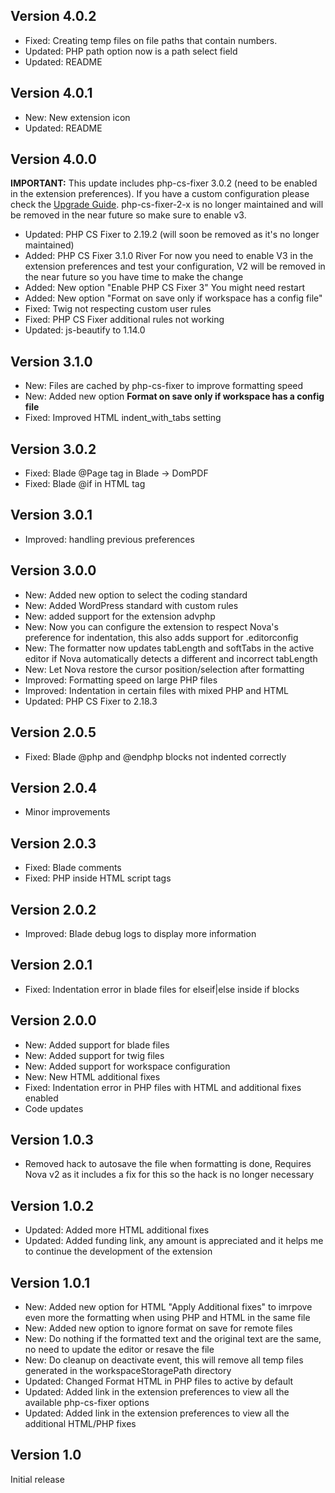 ## Version 4.0.2

- Fixed: Creating temp files on file paths that contain numbers.
- Updated: PHP path option now is a path select field
- Updated: README

## Version 4.0.1

- New: New extension icon
- Updated: README

## Version 4.0.0

**IMPORTANT:** This update includes php-cs-fixer 3.0.2 (need to be enabled in the extension preferences). If you have a custom configuration please check the [Upgrade Guide](https://github.com/FriendsOfPHP/PHP-CS-Fixer/blob/v3.0.0/UPGRADE-v3.md). php-cs-fixer-2-x is no longer maintained and will be removed in the near future so make sure to enable v3.

- Updated: PHP CS Fixer to 2.19.2 (will soon be removed as it's no longer maintained)
- Added: PHP CS Fixer 3.1.0 River For now you need to enable V3 in the extension preferences and test your configuration, V2 will be removed in the near future so you have time to make the change
- Added: New option "Enable PHP CS Fixer 3" You might need restart
- Added: New option "Format on save only if workspace has a config file"
- Fixed: Twig not respecting custom user rules
- Fixed: PHP CS Fixer additional rules not working
- Updated: js-beautify to 1.14.0

## Version 3.1.0

- New: Files are cached by php-cs-fixer to improve formatting speed
- New: Added new option **Format on save only if workspace has a config file**
- Fixed: Improved HTML indent_with_tabs setting

## Version 3.0.2

- Fixed: Blade @Page tag in Blade -> DomPDF
- Fixed: Blade @if in HTML tag

## Version 3.0.1

- Improved: handling previous preferences

## Version 3.0.0

- New: Added new option to select the coding standard
- New: Added WordPress standard with custom rules
- New: added support for the extension advphp
- New: Now you can configure the extension to respect Nova's preference for indentation, this also adds support for .editorconfig
- New: The formatter now updates tabLength and softTabs in the active editor if Nova automatically detects a different and incorrect tabLength
- New: Let Nova restore the cursor position/selection after formatting
- Improved: Formatting speed on large PHP files
- Improved: Indentation in certain files with mixed PHP and HTML
- Updated: PHP CS Fixer to 2.18.3

## Version 2.0.5

- Fixed: Blade @php and @endphp blocks not indented correctly

## Version 2.0.4

- Minor improvements

## Version 2.0.3

- Fixed: Blade comments
- Fixed: PHP inside HTML script tags

## Version 2.0.2

- Improved: Blade debug logs to display more information

## Version 2.0.1

- Fixed: Indentation error in blade files for elseif|else inside if blocks

## Version 2.0.0

- New: Added support for blade files
- New: Added support for twig files
- New: Added support for workspace configuration
- New: New HTML additional fixes
- Fixed: Indentation error in PHP files with HTML and additional fixes enabled
- Code updates

## Version 1.0.3

- Removed hack to autosave the file when formatting is done, Requires Nova v2 as it includes a fix for this so the hack is no longer necessary

## Version 1.0.2

- Updated: Added more HTML additional fixes
- Updated: Added funding link, any amount is appreciated and it helps me to continue the development of the extension

## Version 1.0.1

- New: Added new option for HTML "Apply Additional fixes" to imrpove even more the formatting when using PHP and HTML in the same file
- New: Added new option to ignore format on save for remote files
- New: Do nothing if the formatted text and the original text are the same, no need to update the editor or resave the file
- New: Do cleanup on deactivate event, this will remove all temp files generated in the workspaceStoragePath directory
- Updated: Changed Format HTML in PHP files to active by default
- Updated: Added link in the extension preferences to view all the available php-cs-fixer options
- Updated: Added link in the extension preferences to view all the additional HTML/PHP fixes

## Version 1.0

Initial release
